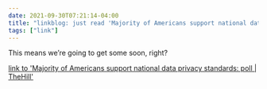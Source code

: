 ```yaml
---
date: 2021-09-30T07:21:14-04:00
title: "linkblog: just read 'Majority of Americans support national data privacy standards: poll | TheHill'"
tags: ["link"]
---
```

This means we’re going to get some soon, right?
 
[link to 'Majority of Americans support national data privacy standards: poll | TheHill'](https://thehill.com/policy/technology/572607-majority-of-americans-support-national-data-privacy-standards-poll)
